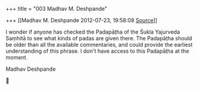 +++
title = "003 Madhav M. Deshpande"

+++
[[Madhav M. Deshpande	2012-07-23, 19:58:08 [Source](https://groups.google.com/g/bvparishat/c/hch2cNYgG74)]]



I wonder if anyone has checked the Padapāṭha of the Śukla Yajurveda Saṃhitā to see what kinds of padas are given there. The Padapāṭha should be older than all the available commentaries, and could provide the earliest understanding of this phrase. I don't have access to this Padapāṭha at the moment.  
  
Madhav Deshpande



